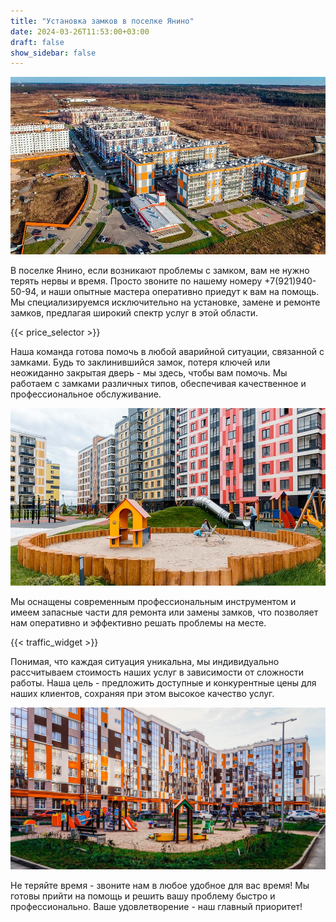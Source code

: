 ```yaml
---
title: "Установка замков в поселке Янино"
date: 2024-03-26T11:53:00+03:00 
draft: false 
show_sidebar: false
---
```


![Установка замков в Янино](Yanino1.jpg)

В поселке Янино, если возникают проблемы с замком, вам не нужно терять нервы и время. Просто звоните по нашему номеру +7(921)940-50-94, и наши опытные мастера оперативно приедут к вам на помощь. Мы специализируемся исключительно на установке, замене и ремонте замков, предлагая широкий спектр услуг в этой области.

{{< price_selector >}}

Наша команда готова помочь в любой аварийной ситуации, связанной с замками. Будь то заклинившийся замок, потеря ключей или неожиданно закрытая дверь - мы здесь, чтобы вам помочь. Мы работаем с замками различных типов, обеспечивая качественное и профессиональное обслуживание.

![Установка замков в Янино](Yanino2.jpg)

Мы оснащены современным профессиональным инструментом и имеем запасные части для ремонта или замены замков, что позволяет нам оперативно и эффективно решать проблемы на месте.

{{< traffic_widget >}}

Понимая, что каждая ситуация уникальна, мы индивидуально рассчитываем стоимость наших услуг в зависимости от сложности работы. Наша цель - предложить доступные и конкурентные цены для наших клиентов, сохраняя при этом высокое качество услуг.

![Установка замков в Янино](Yanino3.jpg)

Не теряйте время - звоните нам в любое удобное для вас время! Мы готовы прийти на помощь и решить вашу проблему быстро и профессионально. Ваше удовлетворение - наш главный приоритет!